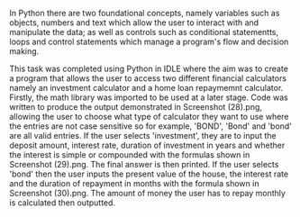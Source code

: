 In Python there are two foundational concepts, namely variables such as objects, numbers and text which allow the user to interact with and manipulate the data; as well as controls such as conditional statementts, loops and control statements which manage a program's flow and decision making.

This task was completed using Python in IDLE where the aim was to create a program that allows the user to access two different financial calculators namely an investment calculator and a home loan repaymemnt calculator. Firstly, the math library was imported to be used at a later stage. Code was written to produce the output demonstrated in Screenshot (28).png, allowing the user to choose what type of calculator they want to use where the entries are not case sensitive so for example, 'BOND', 'Bond' and 'bond' are all valid entries. If the user selects 'investment', they are to input the deposit amount, interest rate, duration of investment in years and whether the interest is simple or compounded with the formulas shown in Screenshot (29).png. The final answer is then printed. If the user selects 'bond' then the user inputs the present value of the house, the interest rate and the duration of repayment in months with the formula shown in Screenshot (30).png. The amount of money the user has to repay monthly is calculated then outputted.
